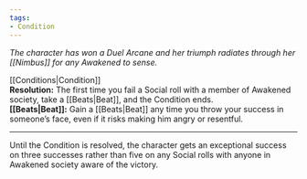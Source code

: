 ```yaml
---
tags:
- Condition
---
```


_The character has won a Duel Arcane and her triumph radiates through her [[Nimbus]] for any Awakened to sense._

[[Conditions|Condition]]\
**Resolution:** The first time you fail a Social roll with a member of Awakened society, take a [[Beats|Beat]], and the Condition ends.\
**[[Beats|Beat]]:** Gain a [[Beats|Beat]] any time you throw your success in someone’s face, even if it risks making him angry or resentful.

---

Until the Condition is resolved, the character gets an exceptional success on three successes rather than five on any Social rolls with anyone in Awakened society aware of the victory.